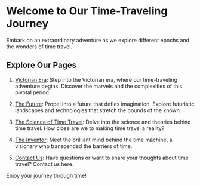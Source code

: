 

# Welcome to Our Time-Traveling Journey

Embark on an extraordinary adventure as we explore different epochs and the wonders of time travel.

## Explore Our Pages

1. [Victorian Era](./victorian-era.html): Step into the Victorian era, where our time-traveling adventure begins. Discover the marvels and the complexities of this pivotal period.

2. [The Future](./the-future.html): Propel into a future that defies imagination. Explore futuristic landscapes and technologies that stretch the bounds of the known.

3. [The Science of Time Travel](./time-travel.html): Delve into the science and theories behind time travel. How close are we to making time travel a reality?

4. [The Inventor](./the-inventor.html): Meet the brilliant mind behind the time machine, a visionary who transcended the barriers of time.

5. [Contact Us](./contact.html): Have questions or want to share your thoughts about time travel? Contact us here.

Enjoy your journey through time!
